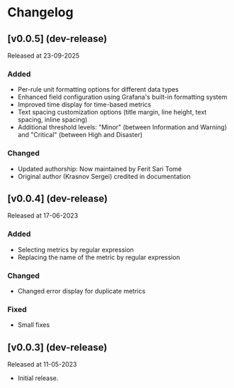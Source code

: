 # Changelog

## [v0.0.5] (dev-release)

Released at 23-09-2025

### Added

- Per-rule unit formatting options for different data types
- Enhanced field configuration using Grafana's built-in formatting system
- Improved time display for time-based metrics
- Text spacing customization options (title margin, line height, text spacing, inline spacing)
- Additional threshold levels: "Minor" (between Information and Warning) and "Critical" (between High and Disaster)

### Changed

- Updated authorship: Now maintained by Ferit Sari Tomé
- Original author (Krasnov Sergei) credited in documentation

## [v0.0.4] (dev-release)

Released at 17-06-2023

### Added

- Selecting metrics by regular expression
- Replacing the name of the metric by regular expression

### Changed

- Changed error display for duplicate metrics

### Fixed

- Small fixes

## [v0.0.3] (dev-release)

Released at 11-05-2023

* Initial release.